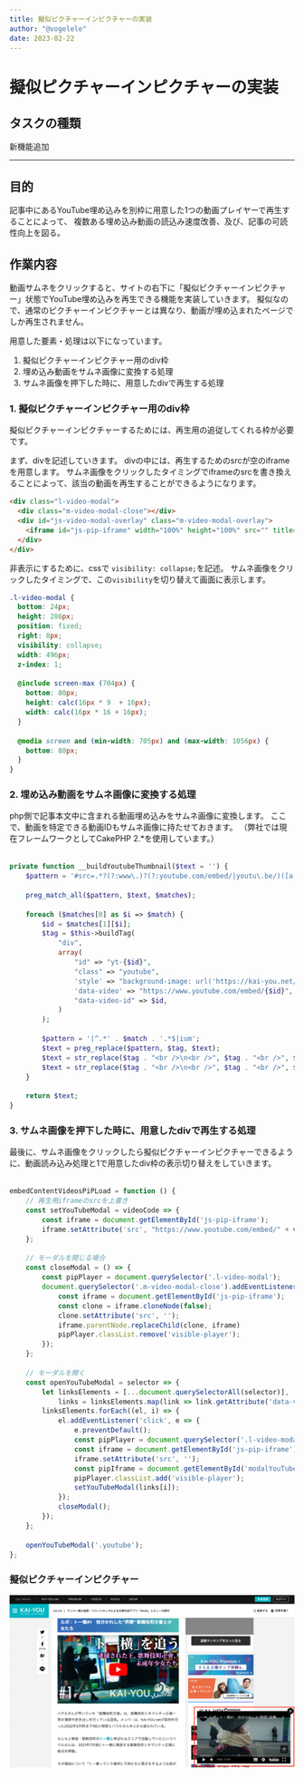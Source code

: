 ```yaml
---
title: 擬似ピクチャーインピクチャーの実装
author: "@vogelele"
date: 2023-02-22
---
```


# 擬似ピクチャーインピクチャーの実装


## タスクの種類
新機能追加

---

## 目的
記事中にあるYouTube埋め込みを別枠に用意した1つの動画プレイヤーで再生することによって、
複数ある埋め込み動画の読込み速度改善、及び、記事の可読性向上を図る。

## 作業内容
動画サムネをクリックすると、サイトの右下に「擬似ピクチャーインピクチャー」状態でYouTube埋め込みを再生できる機能を実装していきます。
擬似なので、通常のピクチャーインピクチャーとは異なり、動画が埋め込まれたページでしか再生されません。

用意した要素・処理は以下になっています。

1. 擬似ピクチャーインピクチャー用のdiv枠
2. 埋め込み動画をサムネ画像に変換する処理
3. サムネ画像を押下した時に、用意したdivで再生する処理


### 1. 擬似ピクチャーインピクチャー用のdiv枠
擬似ピクチャーインピクチャーするためには、再生用の追従してくれる枠が必要です。

まず、divを記述していきます。
divの中には、再生するためのsrcが空のiframeを用意します。
サムネ画像をクリックしたタイミングでiframeのsrcを書き換えることによって、該当の動画を再生することができるようになります。

``` html
<div class="l-video-modal">
  <div class="m-video-modal-close"></div>
  <div id="js-video-modal-overlay" class="m-video-modal-overlay">
    <iframe id="js-pip-iframe" width="100%" height="100%" src="" title="YouTube video player" frameborder="0" allow="accelerometer; autoplay; clipboard-write; encrypted-media; gyroscope; picture-in-picture" allowfullscreen="" data-gtm-yt-inspected-8="true"></iframe>
  </div>
</div>
```

非表示にするために、cssで `visibility: collapse;`を記述。
サムネ画像をクリックしたタイミングで、この`visibility`を切り替えて画面に表示します。

```scss
.l-video-modal {
  bottom: 24px;
  height: 286px;
  position: fixed;
  right: 8px;
  visibility: collapse;
  width: 496px;
  z-index: 1;

  @include screen-max (704px) {
    bottom: 80px;
    height: calc(16px * 9  + 16px);
    width: calc(16px * 16 + 16px);
  }

  @media screen and (min-width: 705px) and (max-width: 1056px) {
    bottom: 80px;
  }
}
```


### 2. 埋め込み動画をサムネ画像に変換する処理

php側で記事本文中に含まれる動画埋め込みをサムネ画像に変換します。
ここで、動画を特定できる動画IDもサムネ画像に持たせておきます。
（弊社では現在フレームワークとしてCakePHP 2.*を使用しています。）

```php

private function __buildYoutubeThumbnail($text = '') {
    $pattern = '#src=.*?(?:www\.)?(?:youtube.com/embed/|youtu\.be/)([a-z|0-9|\-|_]*)#i';

    preg_match_all($pattern, $text, $matches);

    foreach ($matches[0] as $i => $match) {
        $id = $matches[1][$i];
        $tag = $this->buildTag(
            "div",
            array(
                "id" => "yt-{$id}",
                "class" => "youtube",
                'style' => "background-image: url('https://kai-you.net/img/common/logo/youtube_red.png'), url('https://img.youtube.com/vi/{$id}/0.jpg')",
                'data-video' => "https://www.youtube.com/embed/{$id}",
                "data-video-id" => $id,
            )
        );

        $pattern = '|^.*' . $match . '.*$|ium';
        $text = preg_replace($pattern, $tag, $text);
        $text = str_replace($tag . "<br />\n<br />", $tag . "<br />", $text);
        $text = str_replace($tag . "<br />\n<br />", $tag . "<br />", $text);
    }

    return $text;
}
```


### 3. サムネ画像を押下した時に、用意したdivで再生する処理

最後に、サムネ画像をクリックしたら擬似ピクチャーインピクチャーできるように、動画読み込み処理と1で用意したdiv枠の表示切り替えをしていきます。


```javascript

embedContentVideosPiPLoad = function () {
    // 再生用iframeのsrcを上書き
    const setYouTubeModal = videoCode => {
        const iframe = document.getElementById('js-pip-iframe');
        iframe.setAttribute('src', "https://www.youtube.com/embed/" + videoCode + "?autoplay=1");
    };

    // モーダルを閉じる場合
    const closeModal = () => {
        const pipPlayer = document.querySelector('.l-video-modal');
        document.querySelector('.m-video-modal-close').addEventListener('click', () => {
            const iframe = document.getElementById('js-pip-iframe');
            const clone = iframe.cloneNode(false);
            clone.setAttribute('src', '');
            iframe.parentNode.replaceChild(clone, iframe)
            pipPlayer.classList.remove('visible-player');
        });
    };

    // モーダルを開く
    const openYouTubeModal = selector => {
        let linksElements = [...document.querySelectorAll(selector)],
            links = linksElements.map(link => link.getAttribute('data-video-id'));
        linksElements.forEach((el, i) => {
            el.addEventListener('click', e => {
                e.preventDefault();
                const pipPlayer = document.querySelector('.l-video-modal');
                const iframe = document.getElementById('js-pip-iframe');
                iframe.setAttribute('src', '');
                const pipIframe = document.getElementById('modalYouTube');
                pipPlayer.classList.add('visible-player');
                setYouTubeModal(links[i]);
            });
            closeModal();
        });
    };

    openYouTubeModal('.youtube');
};
```


### 擬似ピクチャーインピクチャー

![擬似ピクチャーインピクチャー再生中](./images/20230222-1.png)
